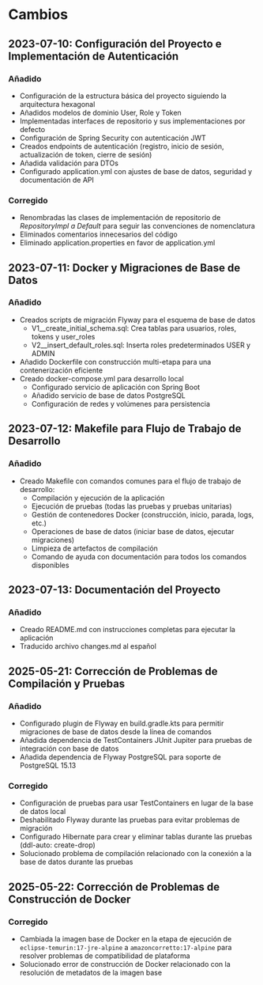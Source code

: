 # Cambios

## 2023-07-10: Configuración del Proyecto e Implementación de Autenticación

### Añadido
- Configuración de la estructura básica del proyecto siguiendo la arquitectura hexagonal
- Añadidos modelos de dominio User, Role y Token
- Implementadas interfaces de repositorio y sus implementaciones por defecto
- Configuración de Spring Security con autenticación JWT
- Creados endpoints de autenticación (registro, inicio de sesión, actualización de token, cierre de sesión)
- Añadida validación para DTOs
- Configurado application.yml con ajustes de base de datos, seguridad y documentación de API

### Corregido
- Renombradas las clases de implementación de repositorio de *RepositoryImpl a Default* para seguir las convenciones de nomenclatura
- Eliminados comentarios innecesarios del código
- Eliminado application.properties en favor de application.yml

## 2023-07-11: Docker y Migraciones de Base de Datos

### Añadido
- Creados scripts de migración Flyway para el esquema de base de datos
  - V1__create_initial_schema.sql: Crea tablas para usuarios, roles, tokens y user_roles
  - V2__insert_default_roles.sql: Inserta roles predeterminados USER y ADMIN
- Añadido Dockerfile con construcción multi-etapa para una contenerización eficiente
- Creado docker-compose.yml para desarrollo local
  - Configurado servicio de aplicación con Spring Boot
  - Añadido servicio de base de datos PostgreSQL
  - Configuración de redes y volúmenes para persistencia

## 2023-07-12: Makefile para Flujo de Trabajo de Desarrollo

### Añadido
- Creado Makefile con comandos comunes para el flujo de trabajo de desarrollo:
  - Compilación y ejecución de la aplicación
  - Ejecución de pruebas (todas las pruebas y pruebas unitarias)
  - Gestión de contenedores Docker (construcción, inicio, parada, logs, etc.)
  - Operaciones de base de datos (iniciar base de datos, ejecutar migraciones)
  - Limpieza de artefactos de compilación
  - Comando de ayuda con documentación para todos los comandos disponibles

## 2023-07-13: Documentación del Proyecto

### Añadido
- Creado README.md con instrucciones completas para ejecutar la aplicación
- Traducido archivo changes.md al español

## 2025-05-21: Corrección de Problemas de Compilación y Pruebas

### Añadido
- Configurado plugin de Flyway en build.gradle.kts para permitir migraciones de base de datos desde la línea de comandos
- Añadida dependencia de TestContainers JUnit Jupiter para pruebas de integración con base de datos
- Añadida dependencia de Flyway PostgreSQL para soporte de PostgreSQL 15.13

### Corregido
- Configuración de pruebas para usar TestContainers en lugar de la base de datos local
- Deshabilitado Flyway durante las pruebas para evitar problemas de migración
- Configurado Hibernate para crear y eliminar tablas durante las pruebas (ddl-auto: create-drop)
- Solucionado problema de compilación relacionado con la conexión a la base de datos durante las pruebas

## 2025-05-22: Corrección de Problemas de Construcción de Docker

### Corregido
- Cambiada la imagen base de Docker en la etapa de ejecución de `eclipse-temurin:17-jre-alpine` a `amazoncorretto:17-alpine` para resolver problemas de compatibilidad de plataforma
- Solucionado error de construcción de Docker relacionado con la resolución de metadatos de la imagen base
